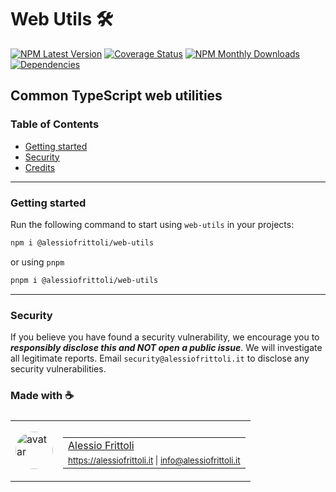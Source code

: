 # Web Utils 🛠️

[![NPM Latest Version][version-badge]][npm-url] [![Coverage Status][coverage-badge]][coverage-url] [![NPM Monthly Downloads][downloads-badge]][npm-url] [![Dependencies][deps-badge]][deps-url]

[version-badge]: https://img.shields.io/npm/v/%40alessiofrittoli%2Fweb-utils
[npm-url]: https://npmjs.org/package/%40alessiofrittoli%2Fweb-utils
[coverage-badge]: https://coveralls.io/repos/github/alessiofrittoli/web-utils/badge.svg
[coverage-url]: https://coveralls.io/github/alessiofrittoli/web-utils
[downloads-badge]: https://img.shields.io/npm/dm/%40alessiofrittoli%2Fweb-utils.svg
[deps-badge]: https://img.shields.io/librariesio/release/npm/%40alessiofrittoli%2Fweb-utils
[deps-url]: https://libraries.io/npm/%40alessiofrittoli%2Fweb-utils

## Common TypeScript web utilities

### Table of Contents

- [Getting started](#getting-started)
- [Security](#security)
- [Credits](#made-with-)

---

### Getting started

Run the following command to start using `web-utils` in your projects:

```bash
npm i @alessiofrittoli/web-utils
```

or using `pnpm`

```bash
pnpm i @alessiofrittoli/web-utils
```

---

<!-- ### Development

#### Install depenendencies

```bash
npm install
```

or using `pnpm`

```bash
pnpm i
```

#### Build the source code

Run the following command to test and build code for distribution.

```bash
pnpm build
```

#### [ESLint](https://www.npmjs.com/package/eslint)

warnings / errors check.

```bash
pnpm lint
```

#### [Jest](https://npmjs.com/package/jest)

Run all the defined test suites by running the following:

```bash
# Run tests and watch file changes.
pnpm test:watch

# Run tests and watch file changes with jest-environment-jsdom.
pnpm test:jsdom

# Run tests in a CI environment.
pnpm test:ci

# Run tests in a CI environment with jest-environment-jsdom.
pnpm test:ci:jsdom
```

You can eventually run specific suits like so:

```bash
pnpm test:jest
pnpm test:jest:jsdom
```

Run tests with coverage.

An HTTP server is then started to serve coverage files from `./coverage` folder.

⚠️ You may see a blank page the first time you run this command. Simply refresh the browser to see the updates.

```bash
test:coverage:serve
```

---

### Contributing

Contributions are truly welcome!\
Please refer to the [Contributing Doc](./CONTRIBUTING.md) for more information on how to start contributing to this project.

--- -->

### Security

If you believe you have found a security vulnerability, we encourage you to **_responsibly disclose this and NOT open a public issue_**. We will investigate all legitimate reports. Email `security@alessiofrittoli.it` to disclose any security vulnerabilities.

### Made with ☕

<table style='display:flex;gap:20px;'>
    <tbody>
        <tr>
            <td>
                <img alt="avatar" src='https://avatars.githubusercontent.com/u/35973186' style='width:60px;border-radius:50%;object-fit:contain;'>
            </td>
            <td>
                <table style='display:flex;gap:2px;flex-direction:column;'>
                    <tbody>
                        <tr>
                            <td>
                                <a href='https://github.com/alessiofrittoli' target='_blank' rel='noopener'>Alessio Frittoli</a>
                            </td>
                        </tr>
                        <tr>
                            <td>
                                <small>
                                    <a href='https://alessiofrittoli.it' target='_blank' rel='noopener'>https://alessiofrittoli.it</a> |
                                    <a href='mailto:info@alessiofrittoli.it' target='_blank' rel='noopener'>info@alessiofrittoli.it</a>
                                </small>
                            </td>
                        </tr>
                    </tbody>
                </table>
            </td>
        </tr>
    </tbody>
</table>
